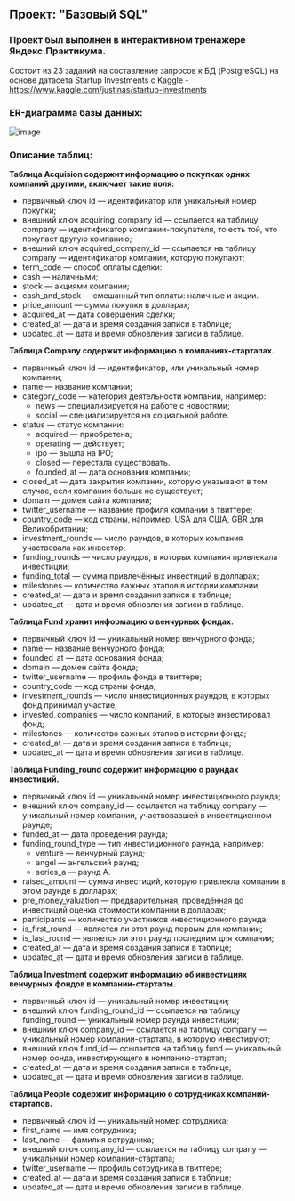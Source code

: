## Проект: "Базовый SQL"

### Проект был выполнен в интерактивном тренажере Яндекс.Практикума.
Состоит из 23 заданий на составление запросов к БД (PostgreSQL) на основе датасета Startup Investments с Kaggle -https://www.kaggle.com/justinas/startup-investments

### ER-диаграмма базы данных:
![image](https://github.com/SvetlanaGaisinovich/Yandex.Practicum/assets/130672478/e14d87b1-6832-4744-8b29-7633a32c0879)

### Описание таблиц:
**Таблица Acquision содержит информацию о покупках одних компаний другими, включает такие поля:**
  - первичный ключ id — идентификатор или уникальный номер покупки;
  - внешний ключ acquiring_company_id — ссылается на таблицу company — идентификатор компании-покупателя, то есть той, что покупает другую компанию;
  - внешний ключ acquired_company_id — ссылается на таблицу company — идентификатор компании, которую покупают;
  - term_code — способ оплаты сделки:
  - cash — наличными;
  - stock — акциями компании;
  - cash_and_stock — смешанный тип оплаты: наличные и акции.
  - price_amount — сумма покупки в долларах;
  - acquired_at — дата совершения сделки;
  - created_at — дата и время создания записи в таблице;
  - updated_at — дата и время обновления записи в таблице.

**Таблица Company содержит информацию о компаниях-стартапах.**

  - первичный ключ id — идентификатор, или уникальный номер компании;
  - name — название компании;
  - category_code — категория деятельности компании, например:
      - news — специализируется на работе с новостями;
      - social — специализируется на социальной работе.
  - status — статус компании:
      - acquired — приобретена;
      - operating — действует;
      - ipo — вышла на IPO;
      - closed — перестала существовать.
      - founded_at — дата основания компании;
  - closed_at — дата закрытия компании, которую указывают в том случае, если компании больше не существует;
  - domain — домен сайта компании;
  - twitter_username — название профиля компании в твиттере;
  - country_code — код страны, например, USA для США, GBR для Великобритании;
  - investment_rounds — число раундов, в которых компания участвовала как инвестор;
  - funding_rounds — число раундов, в которых компания привлекала инвестиции;
  - funding_total — сумма привлечённых инвестиций в долларах;
  - milestones — количество важных этапов в истории компании;
  - created_at — дата и время создания записи в таблице;
  - updated_at — дата и время обновления записи в таблице.

**Таблица Fund хранит информацию о венчурных фондах.**

  - первичный ключ id — уникальный номер венчурного фонда;
  - name — название венчурного фонда;
  - founded_at — дата основания фонда;
  - domain — домен сайта фонда;
  - twitter_username — профиль фонда в твиттере;
  - country_code — код страны фонда;
  - investment_rounds — число инвестиционных раундов, в которых фонд принимал участие;
  - invested_companies — число компаний, в которые инвестировал фонд;
  - milestones — количество важных этапов в истории фонда;
  - created_at — дата и время создания записи в таблице;
  - updated_at — дата и время обновления записи в таблице.

**Таблица Funding_round содержит информацию о раундах инвестиций.**

  - первичный ключ id — уникальный номер инвестиционного раунда;
  - внешний ключ company_id — ссылается на таблицу company — уникальный номер компании, участвовавшей в инвестиционном раунде;
  - funded_at — дата проведения раунда;
  - funding_round_type — тип инвестиционного раунда, например:
       - venture — венчурный раунд;
       - angel — ангельский раунд;
       - series_a — раунд А.
  - raised_amount — сумма инвестиций, которую привлекла компания в этом раунде в долларах;
  - pre_money_valuation — предварительная, проведённая до инвестиций оценка стоимости компании в долларах;
  - participants — количество участников инвестиционного раунда;
  - is_first_round — является ли этот раунд первым для компании;
  - is_last_round — является ли этот раунд последним для компании;
  - created_at — дата и время создания записи в таблице;
  - updated_at — дата и время обновления записи в таблице.

**Таблица Investment содержит информацию об инвестициях венчурных фондов в компании-стартапы.**

  - первичный ключ id — уникальный номер инвестиции;
  - внешний ключ funding_round_id — ссылается на таблицу funding_round — уникальный номер раунда инвестиции;
  - внешний ключ company_id — ссылается на таблицу company — уникальный номер компании-стартапа, в которую инвестируют;
  - внешний ключ fund_id — ссылается на таблицу fund — уникальный номер фонда, инвестирующего в компанию-стартап;
  - created_at — дата и время создания записи в таблице;
  - updated_at — дата и время обновления записи в таблице.

**Таблица People содержит информацию о сотрудниках компаний-стартапов.**

  - первичный ключ id — уникальный номер сотрудника;
  - first_name — имя сотрудника;
  - last_name — фамилия сотрудника;
  - внешний ключ company_id — ссылается на таблицу company — уникальный номер компании-стартапа;
  - twitter_username — профиль сотрудника в твиттере;
  - created_at — дата и время создания записи в таблице;
  - updated_at — дата и время обновления записи в таблице.
